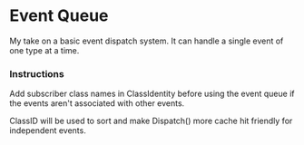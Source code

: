 # Event Queue
My take on a basic event dispatch system. It can handle a single event of one type at a time.

### Instructions
Add subscriber class names in ClassIdentity before using the event queue if the events aren't associated with other events.

ClassID will be used to sort and make Dispatch() more cache hit friendly for independent events.
